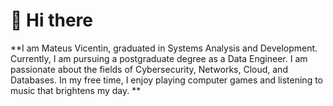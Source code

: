 # 👋 Hi there
 **I am Mateus Vicentin, graduated in Systems Analysis and Development. Currently, I am pursuing a postgraduate degree as a Data Engineer. I am passionate about the fields of Cybersecurity, Networks, Cloud, and Databases. In my free time, I enjoy playing computer games and listening to music that brightens my day.
**




